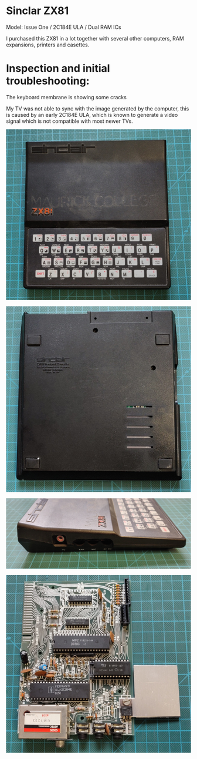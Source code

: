 # Sinclar ZX81 
Model: Issue One / 2C184E ULA / Dual RAM ICs

I purchased this ZX81 in a lot together with several other computers, RAM expansions, printers and casettes.

# Inspection and initial troubleshooting:

The keyboard membrane is showing some cracks

My TV was not able to sync with the image generated by the computer, this is caused by an early 2C184E ULA, which is known to generate a video signal which is not compatible with most newer TVs. 

![Top](img_001.jpg)

![Bottom](img_002.jpg)

![Side](img_003.jpg)

![Board](img_004.jpg)